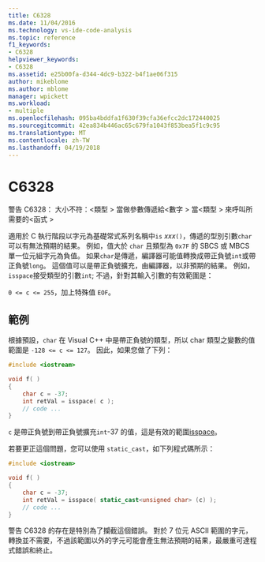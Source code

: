 ```yaml
---
title: C6328
ms.date: 11/04/2016
ms.technology: vs-ide-code-analysis
ms.topic: reference
f1_keywords:
- C6328
helpviewer_keywords:
- C6328
ms.assetid: e25b00fa-d344-4dc9-b322-b4f1ae06f315
author: mikeblome
ms.author: mblome
manager: wpickett
ms.workload:
- multiple
ms.openlocfilehash: 095ba4bddfa1f630f39cfa36efcc2dc172440025
ms.sourcegitcommit: 42ea834b446ac65c679fa1043f853bea5f1c9c95
ms.translationtype: MT
ms.contentlocale: zh-TW
ms.lasthandoff: 04/19/2018
---
```

# <a name="c6328"></a>C6328
警告 C6328： 大小不符：\<類型 > 當做參數傳遞給\<數字 > 當\<類型 > 來呼叫所需要的\<函式 >

 適用於 C 執行階段以字元為基礎常式系列名稱中`is` *xxx*`()`，傳遞的型別引數`char`可以有無法預期的結果。 例如，值大於 `char` 且類型為 `0x7F` 的 SBCS 或 MBCS 單一位元組字元為負值。 如果`char`是傳遞，編譯器可能值轉換成帶正負號`int`或帶正負號`long`。 這個值可以是帶正負號擴充，由編譯器，以非預期的結果。 例如，`isspace`接受類型的引數`int`; 不過，針對其輸入引數的有效範圍是：

 `0 <= c <= 255`，加上特殊值 `EOF`。

## <a name="example"></a>範例
 根據預設，`char` 在 Visual C++ 中是帶正負號的類型，所以 char 類型之變數的值範圍是 `-128 <= c <= 127`。 因此，如果您做了下列：

```cpp
#include <iostream>

void f( )
{
    char c = -37;
    int retVal = isspace( c );
    // code ...
}

```

 `c` 是帶正負號到帶正負號擴充`int`-37 的值，這是有效的範圍[isspace](/cpp/standard-library/locale-functions#isspace)。

 若要更正這個問題，您可以使用 `static_cast`，如下列程式碼所示：

```cpp
#include <iostream>

void f( )
{
    char c = -37;
    int retVal = isspace( static_cast<unsigned char> (c) );
    // code ...
}

```

 警告 C6328 的存在是特別為了攔截這個錯誤。 對於 7 位元 ASCII 範圍的字元，轉換並不需要，不過該範圍以外的字元可能會產生無法預期的結果，最嚴重可達程式錯誤和終止。